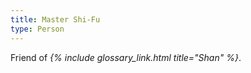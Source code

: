 ```yaml
---
title: Master Shi-Fu
type: Person
---
```


Friend of *{% include glossary_link.html title="Shan" %}*.
